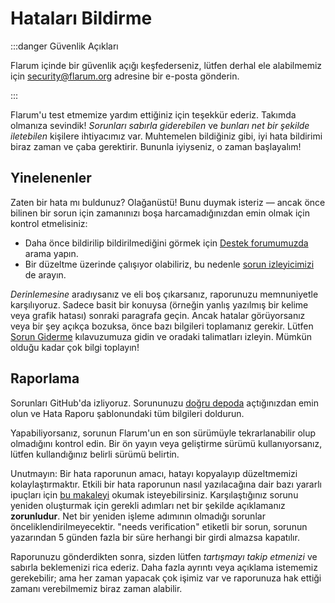 # Hataları Bildirme

:::danger Güvenlik Açıkları

Flarum içinde bir güvenlik açığı keşfederseniz, lütfen derhal ele alabilmemiz için [security@flarum.org](mailto:security@flarum.org) adresine bir e-posta gönderin.

:::

Flarum'u test etmemize yardım ettiğiniz için teşekkür ederiz. Takımda olmanıza sevindik! *Sorunları sabırla giderebilen* ve *bunları net bir şekilde iletebilen* kişilere ihtiyacımız var. Muhtemelen bildiğiniz gibi, iyi hata bildirimi biraz zaman ve çaba gerektirir. Bununla iyiyseniz, o zaman başlayalım!

## Yinelenenler

Zaten bir hata mı buldunuz? Olağanüstü! Bunu duymak isteriz &mdash; ancak önce bilinen bir sorun için zamanınızı boşa harcamadığınızdan emin olmak için kontrol etmelisiniz:

- Daha önce bildirilip bildirilmediğini görmek için [Destek forumumuzda](https://discuss.flarum.org/t/support) arama yapın.
- Bir düzeltme üzerinde çalışıyor olabiliriz, bu nedenle [sorun izleyicimizi](https://github.com/flarum/core/issues) de arayın.

*Derinlemesine* aradıysanız ve eli boş çıkarsanız, raporunuzu memnuniyetle karşılıyoruz. Sadece basit bir konuysa (örneğin yanlış yazılmış bir kelime veya grafik hatası) sonraki paragrafa geçin. Ancak hatalar görüyorsanız veya bir şey açıkça bozuksa, önce bazı bilgileri toplamanız gerekir. Lütfen [Sorun Giderme](troubleshoot.md) kılavuzumuza gidin ve oradaki talimatları izleyin. Mümkün olduğu kadar çok bilgi toplayın!

## Raporlama

Sorunları GitHub'da izliyoruz. Sorununuzu [doğru depoda](https://github.com/flarum) açtığınızdan emin olun ve Hata Raporu şablonundaki tüm bilgileri doldurun.

Yapabiliyorsanız, sorunun Flarum'un en son sürümüyle tekrarlanabilir olup olmadığını kontrol edin. Bir ön yayın veya geliştirme sürümü kullanıyorsanız, lütfen kullandığınız belirli sürümü belirtin.

Unutmayın: Bir hata raporunun amacı, hatayı kopyalayıp düzeltmemizi kolaylaştırmaktır. Etkili bir hata raporunun nasıl yazılacağına dair bazı yararlı ipuçları için [bu makaleyi](https://www.chiark.greenend.org.uk/~sgtatham/bugs.html) okumak isteyebilirsiniz. Karşılaştığınız sorunu yeniden oluşturmak için gerekli adımları net bir şekilde açıklamanız **zorunludur**. Net bir yeniden işleme adımının olmadığı sorunlar önceliklendirilmeyecektir. "needs verification" etiketli bir sorun, sorunun yazarından 5 günden fazla bir süre herhangi bir girdi almazsa kapatılır.

Raporunuzu gönderdikten sonra, sizden lütfen *tartışmayı takip etmenizi* ve sabırla beklemenizi rica ederiz. Daha fazla ayrıntı veya açıklama istememiz gerekebilir; ama her zaman yapacak çok işimiz var ve raporunuza hak ettiği zamanı verebilmemiz biraz zaman alabilir.
